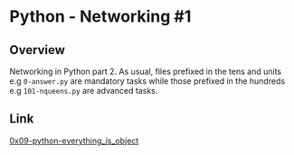 # Python - Networking #1

## Overview

Networking in Python part 2.
As usual, files prefixed in the tens and units e.g `0-answer.py` are mandatory tasks while those prefixed in the hundreds e.g `101-nqueens.py` are advanced tasks.

## Link

[0x09-python-everything_is_object](https://intranet.alxswe.com/projects/300)
